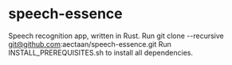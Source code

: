 # speech-essence
Speech recognition app, written in Rust.
Run git clone --recursive git@github.com:aectaan/speech-essence.git
Run INSTALL_PREREQUISITES.sh to install all dependencies.
